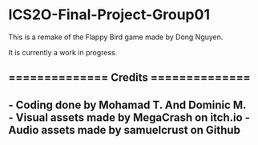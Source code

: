 # ICS2O-Final-Project-Group01

This is a remake of the Flappy Bird game made by Dong Nguyen.

It is currently a work in progress.

<h2>============== Credits ==============<h2>
<p>- Coding done by Mohamad T. And Dominic M.<br>
- Visual assets made by MegaCrash on itch.io
- Audio assets made by samuelcrust on Github</p> <!-- Add more when needed!>